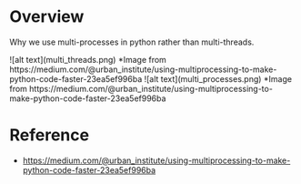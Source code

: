 # Overview
Why we use multi-processes in python rather than multi-threads.

<Multi-Threads>
![alt text](multi_threads.png)
*Image from https://medium.com/@urban_institute/using-multiprocessing-to-make-python-code-faster-23ea5ef996ba

<Multi-Processes>
![alt text](multi_processes.png)
*Image from https://medium.com/@urban_institute/using-multiprocessing-to-make-python-code-faster-23ea5ef996ba


# Reference
* https://medium.com/@urban_institute/using-multiprocessing-to-make-python-code-faster-23ea5ef996ba
